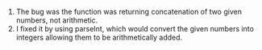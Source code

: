 1. The bug was the function was returning concatenation of two given numbers, not arithmetic.
2. I fixed it by using parseInt, which would convert the given numbers into integers allowing them to be arithmetically added.

